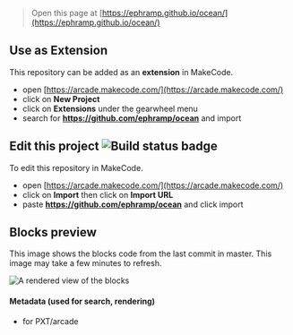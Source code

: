  


> Open this page at [https://ephramp.github.io/ocean/](https://ephramp.github.io/ocean/)

## Use as Extension

This repository can be added as an **extension** in MakeCode.

* open [https://arcade.makecode.com/](https://arcade.makecode.com/)
* click on **New Project**
* click on **Extensions** under the gearwheel menu
* search for **https://github.com/ephramp/ocean** and import

## Edit this project ![Build status badge](https://github.com/ephramp/ocean/workflows/MakeCode/badge.svg)

To edit this repository in MakeCode.

* open [https://arcade.makecode.com/](https://arcade.makecode.com/)
* click on **Import** then click on **Import URL**
* paste **https://github.com/ephramp/ocean** and click import

## Blocks preview

This image shows the blocks code from the last commit in master.
This image may take a few minutes to refresh.

![A rendered view of the blocks](https://github.com/ephramp/ocean/raw/master/.github/makecode/blocks.png)

#### Metadata (used for search, rendering)

* for PXT/arcade
<script src="https://makecode.com/gh-pages-embed.js"></script><script>makeCodeRender("{{ site.makecode.home_url }}", "{{ site.github.owner_name }}/{{ site.github.repository_name }}");</script>
